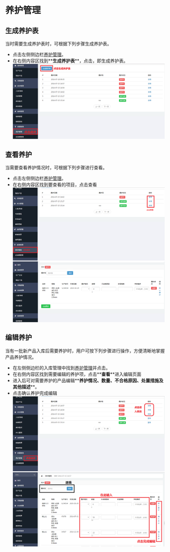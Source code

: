 # 养护管理

## 生成养护表
当时需要生成养护表时，可根据下列步骤生成养护表。

- 点击左侧侧边栏[养护管理](https://58ee.top/maintenance)。
- 在右侧内容区找到**__生成养护表__**，点击，即生成养护表。
  ![生成养护表](images/生成养护表.png)

## 查看养护
当需要查看养护情况时，可根据下列步骤进行查看。

- 点击左侧侧边栏[养护管理](https://58ee.top/maintenance)。
- 在右侧内容区找到要查看的项目，点击查看
  ![养护管理查看](images/养护管理查看.png)
  ![养护管理详情](images/养护管理详情.png)

## 编辑养护
当有一批新产品入库后需要养护时，用户可按下列步骤进行操作，方便清晰地掌握产品养护情况。

- 在左侧侧边栏的入库管理中找到[养护管理](https://58ee.top/maintenance)并点击。
- 在右侧内容区找到需要编辑的养护项，点击**__查看__**进入编辑页面
- 进入后可对需要养护的产品编辑**__养护情况__**、**__数量__**、**__不合格原因__**、**__处置措施__**及**__其他描述__**。
- 点击确认养护完成编辑
  ![养护管理编辑](images/养护管理编辑.png)
  ![养护管理编辑1](images/养护管理编辑1.png)



